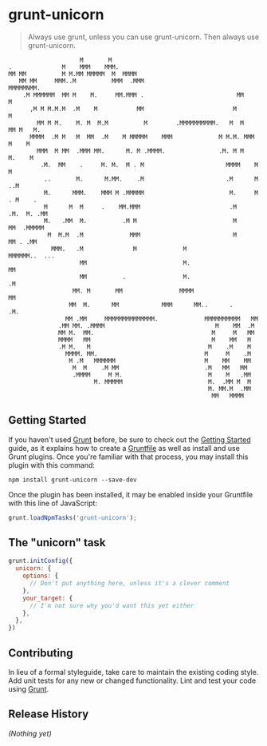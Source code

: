 # grunt-unicorn

> Always use grunt, unless you can use grunt-unicorn. Then always use grunt-unicorn.

```
                    M       M                                                   
.              M    MMM    MMM.                                                 
MM MM          M M.MM MMMMM  M  MMMM                                            
   MM MM     MMM..M          MMM  .MMM                            MMMMMNMM.     
    .M MMMMMM  MM M    M.     MM.MMM .                          MM         M    
      ,M M M.M.M  .M    M           MM                         M            M   
        MM M M.    M. M  M.M          M        .MMMMMMMMMM.   M  M   MM M   M.  
      MMMM  .M M   M  MM  .M    M MMMMM    MMM             M M.M. MMM  M    M   
        MMM  M MM  .MMM MM.      M. M .MMMM.               .M. M M   M.    M    
         .M.  MM    .     M. M.  M . M                       MMMM    M     M    
          ..       M.      M.MM.    .M                       .M      M  ..M     
          M.      MMM.    MMM M .MMMMM                        M.     M . M    . 
          M      M  M     .    MM.MMM                         .M    .M.  M. .MM 
          M.   .MM  M.          .M M                           M     MM  .MMMMM 
           M  M.M  .M             MMM                          M       MM . .MM 
            MMM.   .M              M             M             MMMMMM..  ...    
                    MM                           M.                  MM         
                    MM          .                M.                  .M         
                  MM. M       MM                MMMM                 MM         
                 MM  M.      MM            MMM      MM..      .     .M.         
                MM .MM     MMMMMMMMMMMMMM.             MMMMMMMMMM   MM          
              .MM MM. .MMMM                               M    MM  .M           
              MM M.  MM.                                 M     M   MM           
              MMMM   MM                                  M    MM   M            
              .M M.   M                                 M    .M    M            
                MMMM. MM.                              M     M    .M            
                 M .M   MMMMMM                         M    MM    MM            
                  M  M    .M MM                        .M   MM   MM             
                  .MMMM     M M.                        M    M   .MM            
                        M. MMMMM                        M.  .MM M  M            
                                                        M. MM.M  .MM            
                                                         MM   MMMM             
```

## Getting Started

If you haven't used [Grunt](http://gruntjs.com/) before, be sure to check out the [Getting Started](http://gruntjs.com/getting-started) guide, as it explains how to create a [Gruntfile](http://gruntjs.com/sample-gruntfile) as well as install and use Grunt plugins. Once you're familiar with that process, you may install this plugin with this command:

```shell
npm install grunt-unicorn --save-dev
```

Once the plugin has been installed, it may be enabled inside your Gruntfile with this line of JavaScript:

```js
grunt.loadNpmTasks('grunt-unicorn');
```

## The "unicorn" task

```js
grunt.initConfig({
  unicorn: {
    options: {
      // Don't put anything here, unless it's a clever comment
    },
    your_target: {
      // I'm not sure why you'd want this yet either
    },
  },
})
```

## Contributing
In lieu of a formal styleguide, take care to maintain the existing coding style. Add unit tests for any new or changed functionality. Lint and test your code using [Grunt](http://gruntjs.com/).

## Release History
_(Nothing yet)_
